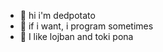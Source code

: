 - 👋 hi i'm dedpotato
- 👀 if i want, i program sometimes
- 🌱 I like lojban and toki pona

<!---
dedpotato/dedpotato is a ✨ special ✨ repository because its `README.md` (this file) appears on your GitHub profile.
You can click the Preview link to take a look at your changes.
--->
